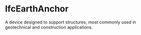 IfcEarthAnchor
==============
A device designed to support structures, most commonly used in geotechnical
and construction applications.


